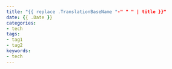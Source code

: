 ```yaml
---
title: "{{ replace .TranslationBaseName "-" " " | title }}"
date: {{ .Date }}
categories:
- tech
tags:
- tag1
- tag2
keywords:
- tech
---
```

